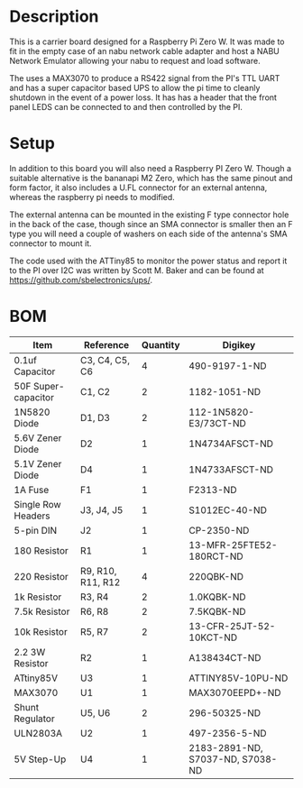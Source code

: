 # Description
This is a carrier board designed for a Raspberry Pi Zero W. It was made to fit in the empty case of an nabu network cable adapter and host a NABU Network Emulator allowing your nabu to request and load software.

The uses a MAX3070 to produce a RS422 signal from the PI's TTL UART and has a super capacitor based UPS to allow the pi time to cleanly shutdown in the event of a power loss. It has has a header that the front panel LEDS can be connected to and then controlled by the PI.

# Setup
In addition to this board you will also need a Raspberry PI Zero W. Though a suitable alternative is the bananapi M2 Zero, which has the same pinout and form factor, it also includes a U.FL connector for an external antenna, whereas the raspberry pi needs to modified.

The external antenna can be mounted in the existing F type connector hole in the back of the case, though since an SMA connector is smaller then an F type you will need a couple of washers on each side of the antenna's SMA connector to mount it.

The code used with the ATTiny85 to monitor the power status and report it to the PI over I2C was written by Scott M. Baker and can be found at https://github.com/sbelectronics/ups/.

# BOM

|         Item        |     Reference     | Quantity |             Digikey              |
|---------------------|-------------------|----------|----------------------------------|
|  0.1uf Capacitor    |  C3, C4, C5, C6   |     4    |          490-9197-1-ND           |
| 50F Super-capacitor |      C1, C2       |     2    |          1182-1051-ND            |
|    1N5820 Diode     |      D1, D3       |     2    |      112-1N5820-E3/73CT-ND       |
|   5.6V Zener Diode  |        D2         |     1    |         1N4734AFSCT-ND           |
|   5.1V Zener Diode  |        D4         |     1    |         1N4733AFSCT-ND           |
|      1A Fuse        |        F1         |     1    |             F2313-ND             |
|  Single Row Headers |    J3, J4, J5     |     1    |          S1012EC-40-ND           |
|      5-pin DIN      |        J2         |     1    |            CP-2350-ND            |
|    180 Resistor     |        R1         |     1    |     13-MFR-25FTE52-180RCT-ND     |
|    220 Resistor     | R9, R10, R11, R12 |     4    |             220QBK-ND            |
|    1k Resistor      |      R3, R4       |     2    |             1.0KQBK-ND           |
|   7.5k Resistor     |      R6, R8       |     2    |             7.5KQBK-ND           |
|   10k Resistor      |      R5, R7       |     2    |      13-CFR-25JT-52-10KCT-ND     |
|   2.2 3W Resistor   |        R2         |     1    |            A138434CT-ND          |
|      ATtiny85V      |        U3         |     1    |         ATTINY85V-10PU-ND        |
|       MAX3070       |        U1         |     1    |          MAX3070EEPD+-ND         |
|   Shunt Regulator   |      U5, U6       |     2    |            296-50325-ND          |
|       ULN2803A      |        U2         |     1    |            497-2356-5-ND         |
|      5V Step-Up     |        U4         |     1    | 2183-2891-ND, S7037-ND, S7038-ND |
